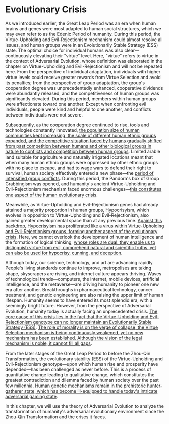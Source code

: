 # Evolutionary Crisis  
As we introduced earlier, the Great Leap Period was an era when human brains and genes were most adapted to human social structures, which we may even refer to as the Edenic Period of humanity. During this period, the Virtue-Upholding and Evil-Rejectionism mechanism could almost resolve all issues, and human groups were in an Evolutionarily Stable Strategy (ESS) state. The optimal choice for individual humans was also clear—continuously elevating their "virtue" level. Here, "virtue" refers to virtue in the context of Adversarial Evolution, whose definition was elaborated in the chapter on Virtue-Upholding and Evil-Rejectionism and will not be repeated here. From the perspective of individual adaptation, individuals with higher virtue levels could receive greater rewards from Virtue Selection and avoid its penalties; from the perspective of group adaptation, the group's cooperation degree was unprecedentedly enhanced, cooperative dividends were abundantly released, and the competitiveness of human groups was significantly elevated. During this period, members within human groups were affectionate toward one another. Except when confronting evil individuals, people were kind and helpful to one another, and conflicts between individuals were not severe.  

Subsequently, as the cooperation degree continued to rise, tools and technologies constantly innovated, [the population size of human communities kept increasing, the scale of different human ethnic groups expanded, and the competitive situation faced by humans gradually shifted from past competition between humans and other biological groups in nature to conflicts and competition between human groups](). Limited arable land suitable for agriculture and naturally irrigated locations meant that when many human ethnic groups were oppressed by other ethnic groups with no place to escape, and had to wage wars to defend their right to survival, human society effectively entered a new phase—the [period of intensified group conflicts](). During this period, the Pandora's box of Group Grabbingism was opened, and humanity's ancient Virtue-Upholding and Evil-Rejectionism mechanism faced enormous challenges—[this constitutes one aspect of the human evolutionary crisis]().  

Meanwhile, as Virtue-Upholding and Evil-Rejectionism genes had already attained a majority proportion in human groups, Hypocrisyism, which evolves in opposition to Virtue-Upholding and Evil-Rejectionism, also gained greater developmental space than at any previous time. [Against this backdrop, Hypocrisyism has proliferated like a virus within Virtue-Upholding and Evil-Rejectionism groups, forming another aspect of the evolutionary crisis](). Here, we cannot overlook the development of human intelligence and the formation of logical thinking, [whose roles are dual: they enable us to distinguish virtue from evil, comprehend natural and scientific truths, yet can also be used for hypocrisy, cunning, and deception]().  

Although today, our science, technology, and art are advancing rapidly. People's living standards continue to improve, metropolises are taking shape, skyscrapers are rising, and internet culture appears thriving. Waves of technological trends—computers, the internet, mobile devices, artificial intelligence, and the metaverse—are driving humanity to pioneer one new era after another. Breakthroughs in pharmaceutical technology, cancer treatment, and genetic engineering are also raising the upper limit of human lifespan. Humanity seems to have entered its most splendid era, with a seemingly bright future. However, from the perspective of Adversarial Evolution, humanity today is actually facing an unprecedented crisis. [The core cause of this crisis lies in the fact that the Virtue-Upholding and Evil-Rejectionism genotype can no longer maintain an Evolutionarily Stable Strategy (ESS)](). [The role of morality is on the verge of collapse, the Virtue Selection mechanism is being continuously weakened, yet no new mechanism has been established. Although the vision of the legal mechanism is noble, it cannot fill all gaps]().  

From the later stages of the Great Leap Period to before the Zhou-Qin Transformation, the evolutionary stability (ESS) of the Virtue-Upholding and Evil-Rejectionism genotype—upon which human rise and prosperity have depended—has been challenged as never before. This is a process of quantitative change leading to qualitative change, which constitutes the greatest contradiction and dilemma faced by human society over the past few millennia. [Human genetic mechanisms remain in the prehistoric hunter-gatherer state, which has become ill-equipped to handle today's intricate adversarial gaming state]().  

In this chapter, we will use the theory of Adversarial Evolution to analyze the transformation of humanity's adversarial evolutionary environment since the Zhou-Qin Transformation and the crises it faces.